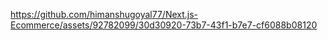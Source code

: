 

https://github.com/himanshugoyal77/Next.js-Ecommerce/assets/92782099/30d30920-73b7-43f1-b7e7-cf6088b08120

